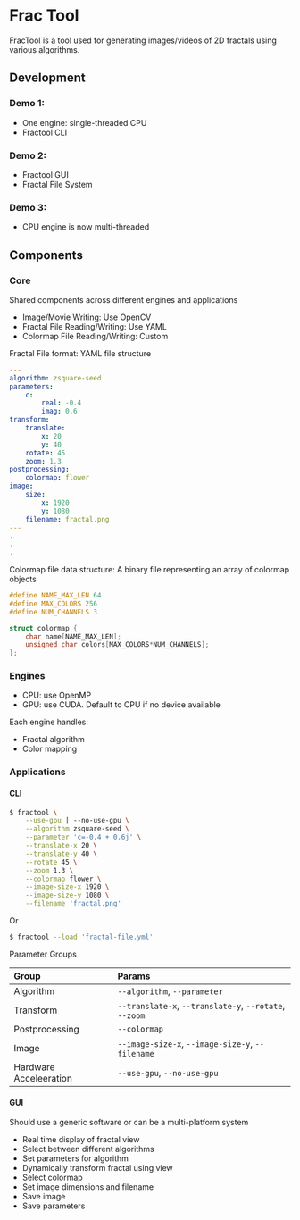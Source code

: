 Frac Tool
=====================================================================================

FracTool is a tool used for generating images/videos of 2D fractals using various 
algorithms.

Development
-------------------------------------------------------------------------------------

### Demo 1:
- One engine: single-threaded CPU
- Fractool CLI

### Demo 2:
- Fractool GUI
- Fractal File System

### Demo 3:
- CPU engine is now multi-threaded

Components
-------------------------------------------------------------------------------------

### Core

Shared components across different engines and applications

- Image/Movie Writing: Use OpenCV
- Fractal File Reading/Writing: Use YAML
- Colormap File Reading/Writing: Custom

Fractal File format: YAML file structure

```yaml
---
algorithm: zsquare-seed
parameters:
    c:
        real: -0.4
        imag: 0.6
transform:
    translate:
        x: 20
        y: 40
    rotate: 45
    zoom: 1.3
postprocessing:
    colormap: flower
image:
    size:
        x: 1920
        y: 1080
    filename: fractal.png
---
.
.
.
```

Colormap file data structure: A binary file representing an array of colormap objects

```c++
#define NAME_MAX_LEN 64
#define MAX_COLORS 256
#define NUM_CHANNELS 3

struct colormap {
    char name[NAME_MAX_LEN];
    unsigned char colors[MAX_COLORS*NUM_CHANNELS];
};
```

### Engines

- CPU: use OpenMP
- GPU: use CUDA. Default to CPU if no device available

Each engine handles:

- Fractal algorithm
- Color mapping

### Applications

#### CLI

```bash
$ fractool \
    --use-gpu | --no-use-gpu \
    --algorithm zsquare-seed \
    --parameter 'c=-0.4 + 0.6j' \
    --translate-x 20 \
    --translate-y 40 \
    --rotate 45 \
    --zoom 1.3 \
    --colormap flower \
    --image-size-x 1920 \
    --image-size-y 1080 \
    --filename 'fractal.png'
```

Or

```bash
$ fractool --load 'fractal-file.yml'
```

Parameter Groups

| Group                  | Params                                                 |
|:-----------------------|:-------------------------------------------------------|
| Algorithm              | `--algorithm`, `--parameter`                           |
| Transform              | `--translate-x`, `--translate-y`, `--rotate`, `--zoom` |
| Postprocessing         | `--colormap`                                           |
| Image                  | `--image-size-x`, `--image-size-y`, `--filename`       |
| Hardware Acceleeration | `--use-gpu`, `--no-use-gpu`                            |

#### GUI

Should use a generic software or can be a multi-platform system

- Real time display of fractal view
- Select between different algorithms
- Set parameters for algorithm
- Dynamically transform fractal using view
- Select colormap
- Set image dimensions and filename
- Save image
- Save parameters